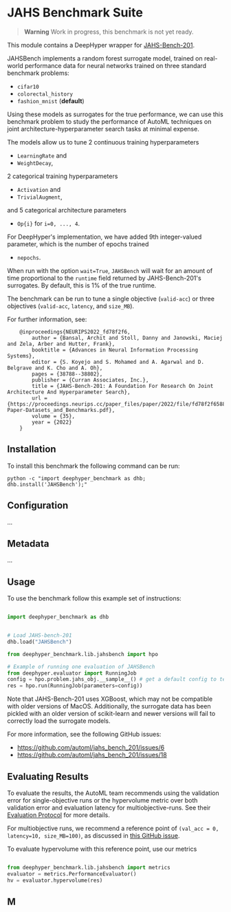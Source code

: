 # JAHS Benchmark Suite

> **Warning**
> Work in progress, this benchmark is not yet ready.

This module contains a DeepHyper wrapper for
 [JAHS-Bench-201](https://github.com/automl/jahs_bench_201).

JAHSBench implements a random forest surrogate model, trained on real-world
performance data for neural networks trained on three standard benchmark
problems:
 - ``cifar10`` 
 - ``colorectal_history``
 - ``fashion_mnist`` (**default**)

Using these models as surrogates for the true performance, we can use this
benchmark problem to study the performance of AutoML techniques on joint
architecture-hyperparameter search tasks at minimal expense.

The models allow us to tune 2 continuous training hyperparameters
 - ``LearningRate`` and
 - ``WeightDecay``,

2 categorical training hyperparameters
 - ``Activation`` and
 - ``TrivialAugment``,

and 5 categorical architecture parameters
 - ``Op{i}`` for ``i=0, ..., 4``.

For DeepHyper's implementation, we have added 9th integer-valued parameter,
which is the number of epochs trained
 - ``nepochs``.

When run with the option ``wait=True``, ``JAHSBench`` will wait for an
amount of time proportional to the ``runtime`` field returned by
JAHS-Bench-201's surrogates. By default, this is 1% of the true runtime.

The benchmark can be run to tune a single objective (``valid-acc``) or
three objectives (``valid-acc``, ``latency``, and ``size_MB``).

For further information, see:

```
    @inproceedings{NEURIPS2022_fd78f2f6,
        author = {Bansal, Archit and Stoll, Danny and Janowski, Maciej and Zela, Arber and Hutter, Frank},
        booktitle = {Advances in Neural Information Processing Systems},
        editor = {S. Koyejo and S. Mohamed and A. Agarwal and D. Belgrave and K. Cho and A. Oh},
        pages = {38788--38802},
        publisher = {Curran Associates, Inc.},
        title = {JAHS-Bench-201: A Foundation For Research On Joint Architecture And Hyperparameter Search},
        url = {https://proceedings.neurips.cc/paper_files/paper/2022/file/fd78f2f65881c1c7ce47e26b040cf48f-Paper-Datasets_and_Benchmarks.pdf},
        volume = {35},
        year = {2022}
    }
```

## Installation

To install this benchmark the following command can be run:
```
python -c "import deephyper_benchmark as dhb; dhb.install('JAHSBench');"
```

## Configuration

...

## Metadata

...

## Usage

To use the benchmark follow this example set of instructions:

```python

import deephyper_benchmark as dhb


# Load JAHS-bench-201
dhb.load("JAHSBench")

from deephyper_benchmark.lib.jahsbench import hpo

# Example of running one evaluation of JAHSBench
from deephyper.evaluator import RunningJob
config = hpo.problem.jahs_obj.__sample__() # get a default config to test
res = hpo.run(RunningJob(parameters=config))

```

Note that JAHS-Bench-201 uses XGBoost, which may not be compatible with older
versions of MacOS.
Additionally, the surrogate data has been pickled with an older version
of scikit-learn and newer versions will fail to correctly load the surrogate
models.

For more information, see the following GitHub issues:
 - https://github.com/automl/jahs_bench_201/issues/6
 - https://github.com/automl/jahs_bench_201/issues/18

## Evaluating Results

To evaluate the results, the AutoML team recommends using the validation
error for single-objective runs or the hypervolume metric over both
validation error and evaluation latency for multiobjective-runs.
See their
[Evaluation Protocol](https://automl.github.io/jahs_bench_201/evaluation_protocol)
for more details.

For multiobjective runs, we recommend a reference point of 
``(val_acc = 0, latency=10, size_MB=100)``, as discussed in 
[this GitHub issue](https://github.com/automl/jahs_bench_201/issues/19).

To evaluate hypervolume with this reference point, use our metrics

```python

from deephyper_benchmark.lib.jahsbench import metrics
evaluator = metrics.PerformanceEvaluator()
hv = evaluator.hypervolume(res)

```

## M
